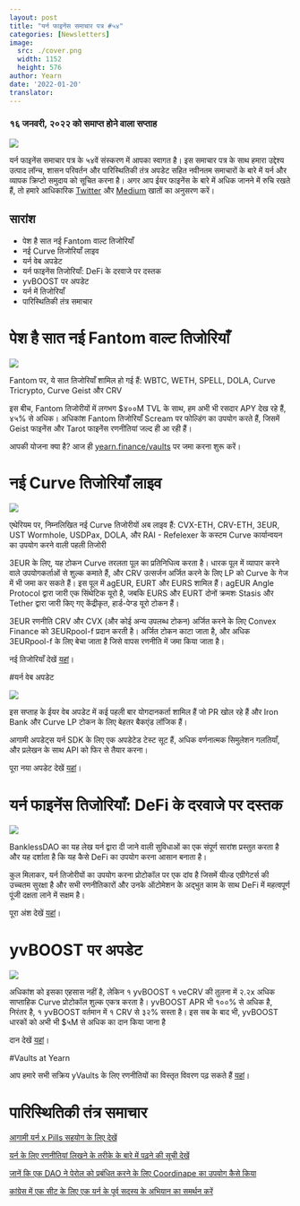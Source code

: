 ```yaml
---
layout: post
title: "यर्न फाइनेंस समाचार पत्र #५४"
categories: [Newsletters]
image:
  src: ./cover.png
  width: 1152
  height: 576
author: Yearn
date: '2022-01-20'
translator:
---
```


### १६ जनवरी, २०२२ को समाप्त होने वाला सप्ताह

![](./image1.jpg?w=1100&h=554)

यर्न फाइनेंस समाचार पत्र के ५४वें संस्करण में आपका स्वागत है। इस समाचार पत्र के साथ हमारा उद्देश्य उत्पाद लॉन्च, शासन परिवर्तन और पारिस्थितिकी तंत्र अपडेट सहित नवीनतम समाचारों के बारे में यर्न और व्यापक क्रिप्टो समुदाय को सूचित करना है। अगर आप ईयर फाइनेंस के बारे में अधिक जानने में रुचि रखते हैं, तो हमारे आधिकारिक [Twitter](https://twitter.com/iearnfinance) और [Medium](https://medium.com/iearn) खातों का अनुसरण करें।

## सारांश

- पेश है सात नई Fantom वाल्ट तिजोरियाँ
- नई Curve तिजोरियाँ लाइव
- यर्न वेब अपडेट
- यर्न फाइनेंस तिजोरियाँ: DeFi के दरवाजे पर दस्तक
- yvBOOST पर अपडेट
- यर्न में तिजोरियाँ
- पारिस्थितिकी तंत्र समाचार

# पेश है सात नई Fantom वाल्ट तिजोरियाँ

![](./image2.jpg?w=550&h=733.5)

Fantom पर, ये सात तिजोरियाँ शामिल हो गई हैं: WBTC, WETH, SPELL, DOLA, Curve Tricrypto, Curve Geist और CRV

इस बीच, Fantom तिजोरीयों में लगभग $४००M TVL के साथ, हम अभी भी रसदार APY देख रहे हैं, ४५% से अधिक। अधिकांश Fantom तिजोरियाँ Scream पर फोल्डिंग का उपयोग करते हैं, जिसमें Geist फाइनेंस और Tarot फाइनेंस रणनीतियां जल्द ही आ रही हैं।

आपकी योजना क्या है? आज ही [yearn.finance/vaults](https://yearn.finance/vaults) पर जमा करना शुरू करें।

# नई Curve तिजोरियाँ लाइव

![](./image3.jpg?w=644&h=464)

एथेरियम पर, निम्नलिखित नई Curve तिजोरीयों अब लाइव हैं: CVX-ETH, CRV-ETH, 3EUR, UST Wormhole, USDPax, DOLA, और RAI - Refelexer के कस्टम Curve कार्यान्वयन का उपयोग करने वाली पहली तिजोरी
 
3EUR के लिए, यह टोकन Curve तरलता पूल का प्रतिनिधित्व करता है। धारक पूल में व्यापार करने वाले उपयोगकर्ताओं से शुल्क कमाते हैं, और CRV उत्सर्जन अर्जित करने के लिए LP को Curve के गेज में भी जमा कर सकते हैं। इस पूल में agEUR, EURT और EURS शामिल हैं। agEUR Angle Protocol द्वारा जारी एक सिंथेटिक यूरो है, जबकि EURS और EURT दोनों क्रमशः Stasis और Tether द्वारा जारी किए गए केंद्रीकृत, हार्ड-पेग्ड यूरो टोकन हैं।

3EUR रणनीति CRV और CVX (और कोई अन्य उपलब्ध टोकन) अर्जित करने के लिए Convex Finance को 3EURpool-f प्रदान करती है। अर्जित टोकन काटा जाता है, और अधिक 3EURpool-f के लिए बेचा जाता है जिसे वापस रणनीति में जमा किया जाता है।

नई तिजोरियाँ देखें [यहां](https://yearn.finance/#/vaults)।

#यर्न वेब अपडेट

![](./image4.jpg?w=450&h=367)

इस सप्ताह के ईयर वेब अपडेट में कई पहली बार योगदानकर्ता शामिल हैं जो PR खोल रहे हैं और Iron Bank और Curve LP टोकन के लिए बेहतर बैकएंड लॉजिक हैं।

आगामी अपडेट्स यर्न SDK के लिए एक अपडेटेड टेस्ट सूट हैं, अधिक वर्णनात्मक सिमुलेशन गलतियाँ, और प्रलेखन के साथ API को फिर से तैयार करना।

पूरा नया अपडेट देखें [यहां](https://yearnweb.substack.com/p/yearn-web-engineering-update)।

# यर्न फाइनेंस तिजोरियाँ: DeFi के दरवाजे पर दस्तक

![](./image5.jpg?w=957&h=538)

BanklessDAO का यह लेख यर्न द्वारा दी जाने वाली सुविधाओं का एक संपूर्ण सारांश प्रस्तुत करता है और यह दर्शाता है कि यह कैसे DeFi का उपयोग करना आसान बनाता है।

कुल मिलाकर, यर्न तिजोरीयों का उपयोग करना प्रोटोकॉल पर एक दांव है जिसमें यील्ड एग्रीगेटर्स की उच्चतम सुरक्षा है और सभी रणनीतिकारों और उनके ऑटोमेशन के अद्भुत काम के साथ DeFi में महत्वपूर्ण पूंजी दक्षता लाने में सक्षम है।

पूरा अंश देखें [यहां](https://medium.com/bankless-dao/yearn-finance-vaults-knockin-on-defi-s-door-f5e9f56f669a)।

# yvBOOST पर अपडेट

![](./image6.jpg?w=1100&h=569)

अधिकांश को इसका एहसास नहीं है, लेकिन १ yvBOOST १ veCRV की तुलना में २.२x अधिक साप्ताहिक Curve प्रोटोकॉल शुल्क एकत्र करता है। yvBOOST APR भी १००% से अधिक है, निरंतर है, १ yvBOOST वर्तमान में १ CRV से ३२% सस्ता है। इस सब के बाद भी, yvBOOST धारकों को अभी भी $५M से अधिक का दान किया जाना है

दान देखें [यहां](https://etherscan.io/address/0xdf270b48829e0f05211f3a33e5dc0a84f7247fbe)।

#Vaults at Yearn

आप हमारे सभी सक्रिय yVaults के लिए रणनीतियों का विस्तृत विवरण पढ़ सकते हैं [यहां](https://medium.com/yearn-state-of-the-vaults/the-vaults-at-yearn-9237905ffed3)।

# पारिस्थितिकी तंत्र समाचार

[आगामी यर्न x Pills सहयोग के लिए देखें](https://twitter.com/bantg/status/1482764820265029633)

[यर्न के लिए रणनीतियां लिखने के तरीके के बारे में पढ़ने की सूची देखें](https://twitter.com/sjkelleyjr/status/1481664381054177281)

[जानें कि एक DAO ने पेरोल को प्रबंधित करने के लिए Coordinape का उपयोग कैसे किया](https://twitter.com/jkey_eth/status/1479642151730356226)

[कांग्रेस में एक सीट के लिए एक यर्न के पूर्व सदस्य के अभियान का समर्थन करें](https://twitter.com/mattdwest/status/1481083902580166656)
